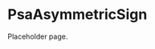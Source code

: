<!--
  -- Copyright (c) 2019, Arm Limited, All Rights Reserved
  -- SPDX-License-Identifier: Apache-2.0
  --
  -- Licensed under the Apache License, Version 2.0 (the "License"); you may
  -- not use this file except in compliance with the License.
  -- You may obtain a copy of the License at
  --
  -- http://www.apache.org/licenses/LICENSE-2.0
  --
  -- Unless required by applicable law or agreed to in writing, software
  -- distributed under the License is distributed on an "AS IS" BASIS, WITHOUT
  -- WARRANTIES OR CONDITIONS OF ANY KIND, either express or implied.
  -- See the License for the specific language governing permissions and
  -- limitations under the License.
--->
# **PsaAsymmetricSign**
Placeholder page.